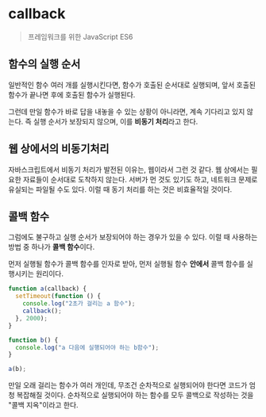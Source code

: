 # callback

> 프레임워크를 위한 JavaScript ES6

## 함수의 실행 순서

일반적인 함수 여러 개를 실행시킨다면, 함수가 호출된 순서대로 실행되며, 앞서 호출된 함수가 끝나면 후에 호출된 함수가 실행된다.

그런데 만일 함수가 바로 답을 내놓을 수 있는 상황이 아니라면, 계속 기다리고 있지 않는다.
즉 실행 순서가 보장되지 않으며, 이를 **비동기 처리**라고 한다.

## 웹 상에서의 비동기처리

자바스크립트에서 비동기 처리가 발전된 이유는, 웹이라서 그런 것 같다.
웹 상에서는 필요한 자료들이 순서대로 도착하지 않는다.
서버가 먼 것도 있기도 하고, 네트워크 문제로 유실되는 파일될 수도 있다.
이럴 때 동기 처리를 하는 것은 비효율적일 것이다.

## 콜백 함수

그럼에도 불구하고 실행 순서가 보장되어야 하는 경우가 있을 수 있다.
이럴 때 사용하는 방법 중 하나가 **콜백 함수**이다.

먼저 실행될 함수가 콜백 함수를 인자로 받아,
먼저 실행될 함수 **안에서** 콜백 함수를 실행시키는 원리이다.

```js
function a(callback) {
  setTimeout(function () {
    console.log("2초가 걸리는 a 함수");
    callback();
  }, 2000);
}

function b() {
  console.log("a 다음에 실행되어야 하는 b함수");
}

a(b);
```

만일 오래 걸리는 함수가 여러 개인데, 무조건 순차적으로 실행되어야 한다면 코드가 엄청 복잡해질 것이다.
순차적으로 실행되어야 하는 함수를 모두 콜백으로 작성하는 것을 "콜백 지옥"이라고 한다.
